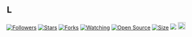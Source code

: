 # ```L```
<p alignenter">
<a href="https://github.com/zeeoneofc/followers"><img title="Followers" src="https://img.shields.io/github/followers/zeeoneofc?color=red&style=flat-square"></a>
<a href="https://github.com/LihhXd/bot/stargazers/"><img title="Stars" src="https://img.shields.io/github/stars/LihhXd/bot?color=blue&style=flat-square"></a>
<a href="https://github.com/LihhXd/bot/network/members"><img title="Forks" src="https://img.shields.io/github/forks/LihhXd/bot?color=red&style=flat-square"></a>
<a href="https://github.com/LihhXd/bot/bottchers"><img title="Watching" src="https://img.shields.io/github/bottchers/LihhXd/bot?label=Watchers&color=blue&style=flat-square"></a>
<a href="https://github.com/LihhXd/bot"><img title="Open Source" src="https://badges.frapsoft.com/os/v2/open-source.svg?v=103"></a>
<a href="https://github.com/LihhXd/bot/"><img title="Size" src="https://img.shields.io/github/repo-size/LihhXd/bot?style=flat-square&color=green"></a>
<a href="https://hits.seeyoufarm.com"><img src="https://hits.seeyoufarm.com/api/count/incr/badge.svg?url=https%3A%2F%2Fgithub.com%2Fzeeoneofc%2FAlphab0t11&count_bg=%2379C83D&title_bg=%23555555&icon=probot.svg&icon_color=%2300FF6D&title=hits&edge_flat=false"/></a>
<a href="https://github.com/zeeoneofc/Alphab0t10/graphs/commit-activity"><img height="20" src="https://img.shields.io/badge/Maintained%3F-yes-green.svg"></a>&nbsp;&nbsp;
</p>
<p align='center'>
    </p>
